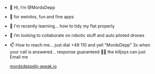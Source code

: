 - 👋 Hi, I’m @MordsDepp
- 👀 for weirdos, fun and fine apps
- 🌱 I'm recently learning... how to tidy my flat properly
- 💞️ I’m looking to collaborate on robotic stuff and auto piloted drones
- 📫 How to reach me... just dial +49 110 and yell "MordsDepp" 3x when your call is answered... response guaranteed 👍🏽
     the killjoys can just Email me 
 
     mordsdepp@i-speak.io
